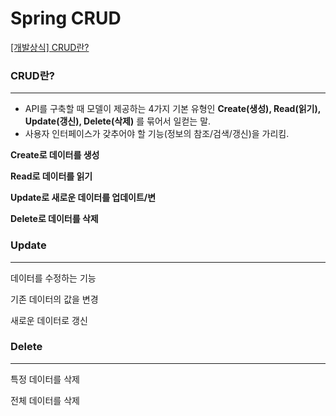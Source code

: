# Spring CRUD

[[개발상식] CRUD란?](https://idkim97.github.io/2022-08-17-CRUD란/)

### CRUD란?

---

- API를 구축할 때 모델이 제공하는 4가지 기본 유형인 **Create(생성), Read(읽기), Update(갱신), Delete(삭제)** 를 묶어서 일컫는 말.
- 사용자 인터페이스가 갖추어야 할 기능(정보의 참조/검색/갱신)을 가리킴.

**Create로 데이터를 생성**

**Read로 데이터를 읽기**

**Update로 새로운 데이터를 업데이트/변**

**Delete로 데이터를 삭제**

### Update

---

데이터를 수정하는 기능

기존 데이터의 값을 변경

새로운 데이터로 갱신

### Delete

---

특정 데이터를 삭제

전체 데이터를 삭제